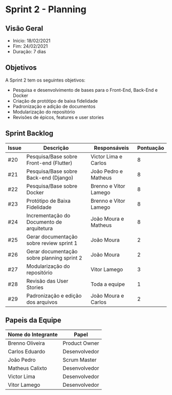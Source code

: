 # Sprint 2 - Planning

## Visão Geral
- Inicio: 18/02/2021
- Fim: 24/02/2021
- Duração: 7 dias
 
## Objetivos
A Sprint 2 tem os seguintes objetivos:

- Pesquisa e desenvolvimento de bases para o Front-End, Back-End e Docker
- Criação de protótipo de baixa fidelidade
- Padronização e adição de documentos
- Modularização do repositório
- Revisões de épicos, features e user stories

## Sprint Backlog
| Issue | Descrição | Responsáveis | Pontuação
|--|--|--|--|
|#20|Pesquisa/Base sobre Front-end (Flutter)|Victor Lima e Carlos|8
|#21|Pesquisa/Base sobre Back-end (Django)|João Pedro e Matheus|8
|#22|Pesquisa/Base sobre Docker|Brenno e Vitor Lamego|8
|#23|Protótipo de Baixa Fidelidade|Brenno e Vitor Lamego|8
|#24|Incrementação do Documento de arquitetura|João Moura e Matheus|8
|#25|Gerar documentação sobre review sprint 1|João Moura|2
|#26|Gerar documentação sobre planning sprint 2|João Moura|2
|#27|Modularização do repositório|Vitor Lamego|3
|#28|Revisão das User Stories|Toda a equipe|1
|#29|Padronização e edição dos arquivos|João Moura e Carlos|2

## Papeis da Equipe
| Nome do Integrante | Papel |
|--|--|
|Brenno Oliveira|Product Owner
|Carlos Eduardo|Desenvolvedor
|João Pedro|Scrum Master
|Matheus Calixto|Desenvolvedor
|Victor Lima|Desenvolvedor
|Vitor Lamego|Desenvolvedor
